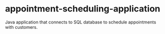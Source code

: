 # appointment-scheduling-application
 Java application that connects to SQL database to schedule appointments with customers.
